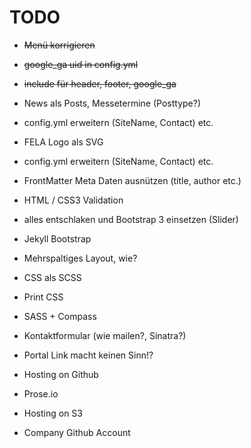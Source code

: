 # TODO

- ~~Menü korrigieren~~
- ~~google_ga uid in config.yml~~
- ~~include für header, footer, google_ga~~

- News als Posts, Messetermine (Posttype?)

- config.yml erweitern (SiteName, Contact) etc.

- FELA Logo als SVG


- config.yml erweitern (SiteName, Contact) etc.
- FrontMatter Meta Daten ausnützen (title, author etc.)
- HTML / CSS3 Validation

- alles entschlaken und Bootstrap 3 einsetzen (Slider)
- Jekyll Bootstrap

- Mehrspaltiges Layout, wie?

- CSS als SCSS
- Print CSS
- SASS + Compass

- Kontaktformular (wie mailen?, Sinatra?)

- Portal Link macht keinen Sinn!?

- Hosting on Github
- Prose.io
- Hosting on S3

- Company Github Account

